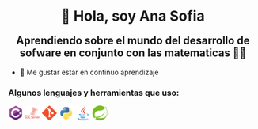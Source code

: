 <h1 align="center">👋 Hola, soy Ana Sofia </h1>
<h2 style="margin-top:20px; " align="center"> Aprendiendo sobre el mundo del desarrollo de sofware en conjunto con las matematicas 👨‍💻</h2> 

- 🍂 Me gustar estar en continuo aprendizaje

<h3>Algunos lenguajes y herramientas que uso:</h3>
<p>
   <img align="center" src="https://github.com/devicons/devicon/blob/v2.15.1/icons/csharp/csharp-original.svg" alt="csharp" height="auto" width="30"/>
  <img align="center" src="https://github.com/devicons/devicon/blob/v2.15.1/icons/microsoftsqlserver/microsoftsqlserver-plain-wordmark.svg" alt="csharp" height="auto" width="30"/>
  <img align="center" src="https://github.com/devicons/devicon/blob/v2.15.1/icons/git/git-original.svg" alt="csharp" height="auto" width="30"/>
    <img align="center" src="https://github.com/devicons/devicon/blob/v2.15.1/icons/python/python-original.svg" height="auto" width="30"/>
   <img align="center" src="https://github.com/devicons/devicon/blob/v2.15.1/icons/java/java-original.svg" height="auto" width="30"/>
   <img align="center" src="https://github.com/devicons/devicon/blob/v2.15.1/icons/spring/spring-original.svg" height="auto" width="30"/>
</p>
